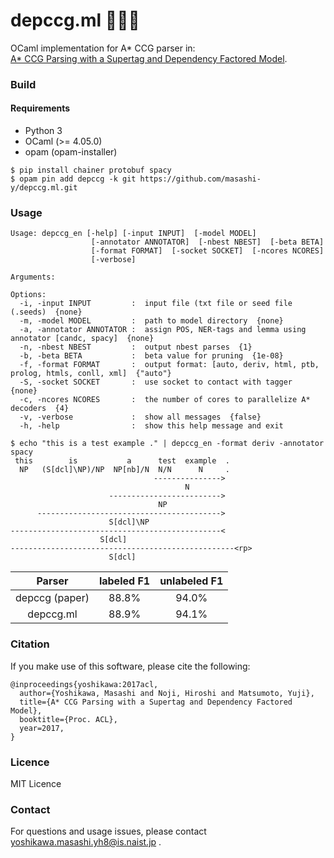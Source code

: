 # depccg.ml :seedling::deciduous_tree::camel:

OCaml implementation for A\* CCG parser in:  
[A\* CCG Parsing with a Supertag and Dependency Factored Model](https://arxiv.org/abs/1704.06936).


### Build

#### Requirements

* Python 3
* OCaml (>= 4.05.0)
* opam (opam-installer)

```
$ pip install chainer protobuf spacy
$ opam pin add depccg -k git https://github.com/masashi-y/depccg.ml.git
```

### Usage
```
Usage: depccg_en [-help] [-input INPUT]  [-model MODEL]
                  [-annotator ANNOTATOR]  [-nbest NBEST]  [-beta BETA]
                  [-format FORMAT]  [-socket SOCKET]  [-ncores NCORES]
                  [-verbose]

Arguments:

Options:
  -i, -input INPUT         :  input file (txt file or seed file (.seeds)  {none}
  -m, -model MODEL         :  path to model directory  {none}
  -a, -annotator ANNOTATOR :  assign POS, NER-tags and lemma using annotator [candc, spacy]  {none}
  -n, -nbest NBEST         :  output nbest parses  {1}
  -b, -beta BETA           :  beta value for pruning  {1e-08}
  -f, -format FORMAT       :  output format: [auto, deriv, html, ptb, prolog, htmls, conll, xml]  {"auto"}
  -S, -socket SOCKET       :  use socket to contact with tagger  {none}
  -c, -ncores NCORES       :  the number of cores to parallelize A* decoders  {4}
  -v, -verbose             :  show all messages  {false}
  -h, -help                :  show this help message and exit
```

```
$ echo "this is a test example ." | depccg_en -format deriv -annotator spacy
 this        is           a      test  example  .
  NP   (S[dcl]\NP)/NP  NP[nb]/N  N/N      N     .
                                --------------->
                                       N
                      ------------------------->
                                 NP
      ----------------------------------------->
                      S[dcl]\NP
-----------------------------------------------<
                    S[dcl]
--------------------------------------------------<rp>
                      S[dcl]
```

| Parser | labeled F1 | unlabeled F1 |
|:------:|:----------:|:------------:|
|depccg (paper)  | 88.8% | 94.0% |
|depccg.ml| 88.9% | 94.1%|


### Citation

If you make use of this software, please cite the following:

    @inproceedings{yoshikawa:2017acl,
      author={Yoshikawa, Masashi and Noji, Hiroshi and Matsumoto, Yuji},
      title={A* CCG Parsing with a Supertag and Dependency Factored Model},
      booktitle={Proc. ACL},
      year=2017,
    }

### Licence
MIT Licence

### Contact
For questions and usage issues, please contact yoshikawa.masashi.yh8@is.naist.jp .

